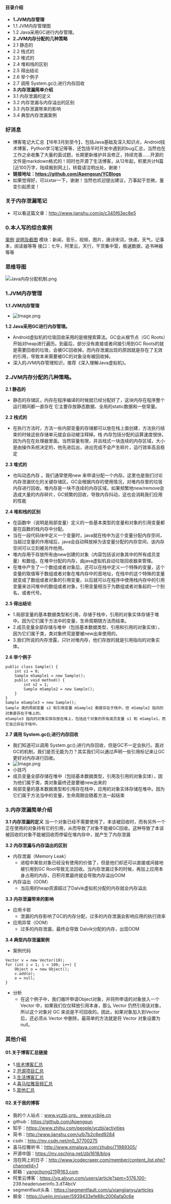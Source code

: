 #### 目录介绍
- **1.JVM内存管理**
- 1.1 JVM内存管理图
- 1.2 Java采用GC进行内存管理。
- **2.JVM内存分配的几种策略**
- 2.1 静态的
- 2.2 栈式的
- 2.3 堆式的
- 2.4 堆和栈的区别
- 2.5 得出结论
- 2.6 举个例子
- 2.7 调用 System.gc();进行内存回收
- **3.内存泄漏简单介绍**
- 3.1 内存泄漏的定义
- 3.2 内存泄漏与内存溢出的区别
- 3.3 内存泄漏带来的影响
- 3.4 典型内存泄漏案例




### 好消息
- 博客笔记大汇总【16年3月到至今】，包括Java基础及深入知识点，Android技术博客，Python学习笔记等等，还包括平时开发中遇到的bug汇总，当然也在工作之余收集了大量的面试题，长期更新维护并且修正，持续完善……开源的文件是markdown格式的！同时也开源了生活博客，从12年起，积累共计N篇[近100万字，陆续搬到网上]，转载请注明出处，谢谢！
- **链接地址：https://github.com/Apengsun/YCBlogs**
- 如果觉得好，可以star一下，谢谢！当然也欢迎提出建议，万事起于忽微，量变引起质变！



### 关于内存泄漏笔记
- 可以看这篇文章：http://www.jianshu.com/p/c345f63ec8e5

### 0.本人写的综合案例
[案例](https://github.com/Apengsun/LifeHelper)
[说明及截图](https://github.com/Apengsun/LifeHelper/blob/master/README.md)
模块：新闻，音乐，视频，图片，唐诗宋词，快递，天气，记事本，阅读器等等
接口：七牛，阿里云，天行，干货集中营，极速数据，追书神器等等

### 思维导图
![Java内存分配机制.png](http://upload-images.jianshu.io/upload_images/4432347-473742e2612d5a93.png?imageMogr2/auto-orient/strip%7CimageView2/2/w/1240)



### 1.JVM内存管理
**1.1 JVM内存管理**
- ![Image.png](http://upload-images.jianshu.io/upload_images/4432347-d11c55cea858b5e4.png?imageMogr2/auto-orient/strip%7CimageView2/2/w/1240)

**1.2 Java采用GC进行内存管理。**
- Android虚拟机的垃圾回收采用的是根搜索算法。GC会从根节点（GC Roots）开始对heap进行遍历。到最后，部分没有直接或者间接引用到GC Roots的就是需要回收的垃圾，会被GC回收掉。而内存泄漏出现的原因就是存在了无效的引用，导致本来需要被GC的对象没有被回收掉。
- 深入的JVM内存管理知识，推荐《深入理解Java虚拟机》。

### 2.JVM内存分配的几种策略。
**2.1 静态的**
- 静态的存储区，内存在程序编译的时候就已经分配好了，这块内存在程序整个运行期间都一直存在
它主要存放静态数据、全局的static数据和一些常量。


**2.2 栈式的**
- 在执行方法时，方法一些内部变量的存储都可以放在栈上面创建，方法执行结束的时候这些存储单元就会自动被注释掉。栈 内存包括分配的运算速度很快，因为内在在处理器里面。当然容量有限，并且栈式一块连续的内存区域，大小是由操作系统决定的，他先进后出，进出完成不会产生碎片，运行效率高且稳定

**2.3 堆式的**
- 也叫动态内存 。我们通常使用new 来申请分配一个内存。这里也是我们讨论内存泄漏优化的关键存储区。GC会根据内存的使用情况，对堆内存里的垃圾内存进行回收。堆内存是一块不连续的内存区域，如果频繁地new/remove会造成大量的内存碎片，GC频繁的回收，导致内存抖动，这也会消耗我们应用的性能

**2.4 堆和栈的区别**
- 在函数中（说明是局部变量）定义的一些基本类型的变量和对象的引用变量都是在函数的栈内存中分配。
- 当在一段代码块中定义一个变量时，java就在栈中为这个变量分配内存空间，当超过变量的作用域后，java会自动释放掉为该变量分配的内存空间，该内存空间可以立刻被另作他用。
- 堆内存用于存放所有由new创建的对象（内容包括该对象其中的所有成员变量）和数组。在堆中分配的内存，由java虚拟机自动垃圾回收器来管理。
- 在堆中产生了一个数组或者对象后，还可以在栈中定义一个特殊的变量，这个变量的取值等于数组或者对象在堆内存中的首地址，在栈中的这个特殊的变量就变成了数组或者对象的引用变量，以后就可以在程序中使用栈内存中的引用变量来访问堆中的数组或者对象，引用变量相当于为数组或者对象起的一个别名，或者代号。

**2.5 得出结论**
- 1.局部变量的基本数据类型和引用，存储于栈中，引用的对象实体存储于堆中。因为它们属于方法中的变量，生命周期随方法而结束。
- 2.成员变量全部存储与堆中（包括基本数据类型，引用和引用的对象实体），因为它们属于类，类对象终究是要被new出来使用的。
- 3.我们所说的内存泄露，只针对堆内存，他们存放的就是引用指向的对象实体。

**2.6 举个例子**
```
public class Sample() {
    int s1 = 0;
    Sample mSample1 = new Sample();
    public void method() {
        int s2 = 1;
        Sample mSample2 = new Sample();
    }
}
Sample mSample3 = new Sample();
Sample 类的局部变量 s2 和引用变量 mSample2 都是存在于栈中，但 mSample2 指向的对象是存在于堆上的。
mSample3 指向的对象实体存放在堆上，包括这个对象的所有成员变量 s1 和 mSample1，而它自己存在于栈中。
```
**2.7 调用 System.gc();进行内存回收**
- 我们知道可以调用 System.gc();进行内存回收，但是GC不一定会执行。面对GC的机制，我们是否无能为力？其实我们可以通过声明一些引用标记来让GC更好对内存进行回收。
- ![Image.png](http://upload-images.jianshu.io/upload_images/4432347-1d8e58df3b16a042.png?imageMogr2/auto-orient/strip%7CimageView2/2/w/1240)
- 小技巧
- 成员变量全部存储在堆中（包括基本数据类型，引用及引用的对象实体），因为他们属于类，类对象最终还是要被new出来的
- 局部变量的基本数据类型和引用存在栈中，应用的对象实体存储在堆中。因为它们属于方法当中的变量，生命周期会随着方法一起结束




### 3.内存泄漏简单介绍
**3.1 内存泄漏的定义**
当一个对象已经不需要使用了，本该被回收时，而有另外一个正在使用的对象持有它的引用，从而导致了对象不能被GC回收。这种导致了本该被回收的对象不能被回收而停留在堆内存中，就产生了内存泄漏

**3.2 内存泄漏与内存溢出的区别**
- 内存泄漏（Memory Leak）
    - 进程中某些对象已经没有使用的价值了，但是他们却还可以直接或间接地被引用到GC Root导致无法回收。当内存泄漏过多的时候，再加上应用本身占用的内存，日积月累最终就会导致内存溢出OOM
- 内存溢出（OOM）
    - 当应用的heap资源超过了Dalvik虚拟机分配的内存就会内存溢出

**3.3 内存泄漏带来的影响**
- 应用卡顿
    - 泄漏的内存影响了GC的内存分配，过多的内存泄漏会影响应用的执行效率
- 应用异常（OOM）
    - 过多的内存泄漏，最终会导致 Dalvik分配的内存，出现OOM

**3.4 典型内存泄漏案例**
- 案例代码
```
Vector v = new Vector(10);
for (int i = 1; i < 100; i++) {
    Object o = new Object();
    v.add(o);
    o = null; 
}
```
- 分析
    - 在这个例子中，我们循环申请Object对象，并将所申请的对象放入一个 Vector 中，如果我们仅仅释放引用本身，那么 Vector 仍然引用该对象，所以这个对象对 GC 来说是不可回收的。因此，如果对象加入到Vector 后，还必须从 Vector 中删除，最简单的方法就是将 Vector 对象设置为 null。






### 其他介绍
#### 01.关于博客汇总链接
- 1.[技术博客汇总](https://www.jianshu.com/p/614cb839182c)
- 2.[开源项目汇总](https://blog.csdn.net/m0_37700275/article/details/80863574)
- 3.[生活博客汇总](https://blog.csdn.net/m0_37700275/article/details/79832978)
- 4.[喜马拉雅音频汇总](https://www.jianshu.com/p/f665de16d1eb)
- 5.[其他汇总](https://www.jianshu.com/p/53017c3fc75d)



#### 02.关于我的博客
- 我的个人站点：www.yczbj.org，www.ycbjie.cn
- github：https://github.com/Apengsun
- 知乎：https://www.zhihu.com/people/yczbj/activities
- 简书：http://www.jianshu.com/u/b7b2c6ed9284
- csdn：http://my.csdn.net/m0_37700275
- 喜马拉雅听书：http://www.ximalaya.com/zhubo/71989305/
- 开源中国：https://my.oschina.net/zbj1618/blog
- 泡在网上的日子：http://www.jcodecraeer.com/member/content_list.php?channelid=1
- 邮箱：yangchong211@163.com
- 阿里云博客：https://yq.aliyun.com/users/article?spm=5176.100- 239.headeruserinfo.3.dT4bcV
- segmentfault头条：https://segmentfault.com/u/xiangjianyu/articles
- 掘金：https://juejin.im/user/5939433efe88c2006afa0c6e




